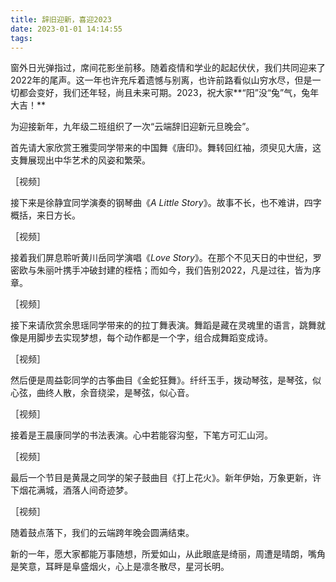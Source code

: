 ```yaml
---
title: 辞旧迎新，喜迎2023
date: 2023-01-01 14:14:55
tags:
---
```


窗外日光弹指过，席间花影坐前移。随着疫情和学业的起起伏伏，我们共同迎来了2022年的尾声。这一年也许充斥着遗憾与别离，也许前路看似山穷水尽，但是一切都会变好，我们还年轻，尚且未来可期。2023，祝大家**“阳”没“兔”气，兔年大吉！**

为迎接新年，九年级二班组织了一次“云端辞旧迎新元旦晚会”。

首先请大家欣赏王雅雯同学带来的中国舞《唐印》。舞转回红袖，须臾见大唐，这支舞展现出中华艺术的风姿和繁荣。

［视频］

接下来是徐静宜同学演奏的钢琴曲《*A Little Story*》。故事不长，也不难讲，四字概括，来日方长。

［视频］

接着我们屏息聆听黄川岳同学演唱《*Love Story*》。在那个不见天日的中世纪，罗密欧与朱丽叶携手冲破封建的桎梏；而如今，我们告别2022，凡是过往，皆为序章。

［视频］

接下来请欣赏余思瑶同学带来的的拉丁舞表演。舞蹈是藏在灵魂里的语言，跳舞就像是用脚步去实现梦想，每个动作都是一个字，组合成舞蹈变成诗。

［视频］

然后便是周益彰同学的古筝曲目《金蛇狂舞》。纤纤玉手，拨动琴弦，是琴弦，似心弦，曲终人散，余音绕梁，是琴弦，似心音。

［视频］

接着是王晨康同学的书法表演。心中若能容沟壑，下笔方可汇山河。

［视频］

最后一个节目是黄晟之同学的架子鼓曲目《打上花火》。新年伊始，万象更新，许下烟花满城，酒落人间奇迹梦。

［视频］

随着鼓点落下，我们的云端跨年晚会圆满结束。

新的一年，愿大家都能万事随想，所爱如山，从此眼底是绮丽，周遭是晴朗，嘴角是笑意，耳畔是阜盛烟火，心上是凛冬散尽，星河长明。
